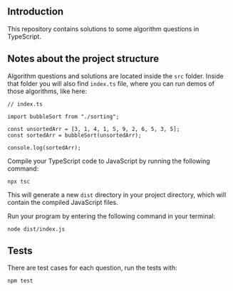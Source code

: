 ## Introduction

This repository contains solutions to some algorithm questions in TypeScript.

## Notes about the project structure

Algorithm questions and solutions are located inside the `src` folder.
Inside that folder you will also find `index.ts` file, where you can
run demos of those algorithms, like here:

```
// index.ts

import bubbleSort from "./sorting";

const unsortedArr = [3, 1, 4, 1, 5, 9, 2, 6, 5, 3, 5];
const sortedArr = bubbleSort(unsortedArr);

console.log(sortedArr);
```

Compile your TypeScript code to JavaScript by running the following command:

`npx tsc`

This will generate a new `dist` directory in your project directory, which will contain the compiled JavaScript files.

Run your program by entering the following command in your terminal:

`node dist/index.js`

## Tests

There are test cases for each question, run the tests with:

```
npm test
```
